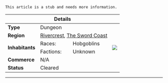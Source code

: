 ```
This article is a stub and needs more information.
```

<table>
  <thead>
  <tr>
      <th colspan="4">Details</th>
  </tr>
  </thead>
  <tbody>
    <tr>
      <td><strong>Type</strong></td>
        <td colspan="2">Dungeon</td>
        <td rowspan="7"><img src="/images/places/map-trifold-duotone.svg"></td>
    </tr>
    <tr>
      <td><strong>Region</strong></td>
        <td colspan="2">
          <a href="/places/rivercrest">Rivercrest</a>, 
          <a href="/places/the-sword-coast">The Sword Coast</a>
        </td>
    </tr>
    <tr>
      <td rowspan="2"><strong>Inhabitants</strong></td>
      <td>Races:</td>
      <td>Hobgoblins</td>
    </tr>
    <tr>
      <td>Factions:</td>
      <td>Unknown</td>
    </tr>
    <tr>
      <td><strong>Commerce</strong></td>
      <td colspan="2">N/A</td>
    </tr>
    <tr>
      <td><strong>Status</strong></td>
      <td colspan="2">Cleared</td>
    </tr>
  </tbody>
</table>

---